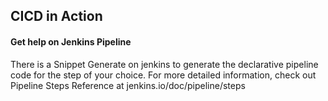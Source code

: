 ## CICD in Action

#### Get help on Jenkins Pipeline
There is a Snippet Generate on jenkins to generate the declarative pipeline code for the step of your choice.
For more detailed information, check out Pipeline Steps Reference at jenkins.io/doc/pipeline/steps

